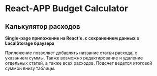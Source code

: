 # React-APP Budget Calculator

## Калькулятор расходов

**Single-page приложение на React'е, с сохранением данных в LocalStorage браузера**

Приложение позволяет добавлять название статьи расхода, с указанием суммы.
Также возможно редактирование и удаление отдельных статей, а также всех расходов.
Подсчет ведется итоговой суммой внизу таблицы.
